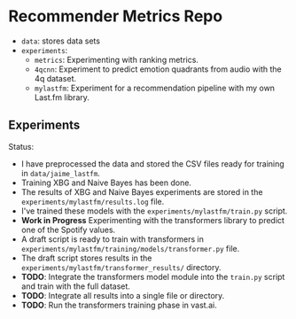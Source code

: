 # Recommender Metrics Repo

* `data`: stores data sets
* `experiments`:
  * `metrics`: Experimenting with ranking metrics.
  * `4qcnn`: Experiment to predict emotion quadrants from audio with the 4q dataset.
  * `mylastfm`: Experiment for a recommendation pipeline with my own Last.fm library.

## Experiments

Status:

- I have preprocessed the data and stored the CSV files ready for training in `data/jaime_lastfm`.
- Training XBG and Naive Bayes has been done.
- The results of XBG and Naive Bayes experiments are stored in the `experiments/mylastfm/results.log` file.
- I've trained these models with the `experiments/mylastfm/train.py` script.
- **Work in Progress** Experimenting with the transformers library to predict one of the Spotify values.
- A draft script is ready to train with transformers in `experiments/mylastfm/training/models/transformer.py` file.
- The draft script stores results in the `experiments/mylastfm/transformer_results/` directory.
- **TODO**: Integrate the transformers model module into the `train.py` script and train with the full dataset.
- **TODO**: Integrate all results into a single file or directory.
- **TODO**: Run the transformers training phase in vast.ai.


